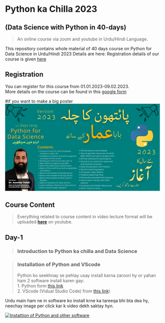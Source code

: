# **Python ka Chilla 2023** 
## (Data Science with Python in 40-days)
> An online course via zoom and youtube in Urdu/Hindi Language.
> 
This repository contains whole material of 40 days course on Python for Data Science in Urdu/Hindi 2023 Details are here: Registration details of our course is given [here](https://www.facebook.com/groups/codanics/permalink/1837695129921140/)           
## **Registration**
You can register for this course from 01.01.2023-09.02.2023.\
More details on the course can be found in this [google form](https://forms.gle/kDyUnD1nrN2LF6qy8)

<!-- ![](resources/PKC2023.png) --> #if you want to make a big poster
<!-- <img src="resources/PKC2023.png" height="400"> -->
<img src="resources/poster_2.png" width="700">

## **Course Content**

> Everything related to course content in video lecture format will be uploaded **[here](https://youtube.com/playlist?list=PL9XvIvvVL50Fba7psesg6ynQXdipw-yoN)** on youtube.

## **Day-1**
> ### **Introduction to Python ka chilla and Data Science**
>

> ### **Installation of Python and VScode**
> 
> Python ko seekhnay se pehlay usay install karna zaroori hy or yahan ham 2 software install karen gay:\
>       1. Python form [this link](https://www.python.org/downloads/)\
>       2. VScode (Vidual Studio Code) from [this link](https://code.visualstudio.com/)\

Urdu main ham ne in software ko install krne ka tareeqa bhi bta dea hy, neechay image per click kar k video dekh saktay hyn. 

[![Instattion of Python and other software](https://i9.ytimg.com/vi/zcqW7Hp-FVk/mqdefault.jpg?v=63b1a3d6&sqp=CNDSxp0G&rs=AOn4CLDgzApc8hReRv4qjLdoygrIg3_Aaw)](https://youtu.be/zcqW7Hp-FVk)



